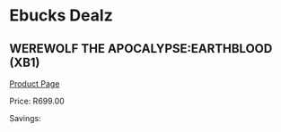 
# Ebucks Dealz
## WEREWOLF THE APOCALYPSE:EARTHBLOOD (XB1)
[Product Page](https://www.ebucks.com/web/shop/productSelected.do?prodId=1149770759&catId=724351586)

Price: R699.00

Savings: 


	